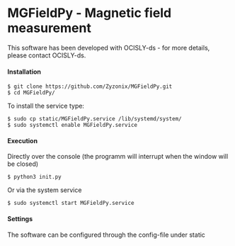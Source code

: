 # MGFieldPy - Magnetic field measurement
This software has been developed with OCISLY-ds - for more details, please contact OCISLY-ds.

#### Installation
```
$ git clone https://github.com/Zyzonix/MGFieldPy.git
$ cd MGFieldPy/
```
To install the service type:
```
$ sudo cp static/MGFieldPy.service /lib/systemd/system/
$ sudo systemctl enable MGFieldPy.service
```
#### Execution
Directly over the console (the programm will interrupt when the window will be closed)
```
$ python3 init.py
```
Or via the system service
```
$ sudo systemctl start MGFieldPy.service
```

#### Settings
The software can be configured through the config-file under static
